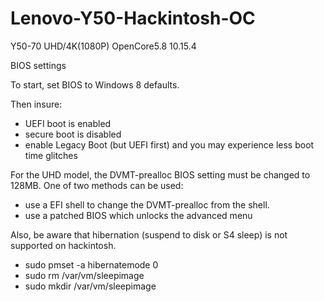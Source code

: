# Lenovo-Y50-Hackintosh-OC
Y50-70 UHD/4K(1080P) OpenCore5.8 10.15.4

BIOS settings

To start, set BIOS to Windows 8 defaults.

Then insure:
- UEFI boot is enabled
- secure boot is disabled
- enable Legacy Boot (but UEFI first) and you may experience less boot time glitches

For the UHD model, the DVMT-prealloc BIOS setting must be changed to 128MB. One of two methods can be used:
- use a EFI shell to change the DVMT-prealloc from the shell.
- use a patched BIOS which unlocks the advanced menu

Also, be aware that hibernation (suspend to disk or S4 sleep) is not supported on hackintosh.

- sudo pmset -a hibernatemode 0
- sudo rm /var/vm/sleepimage
- sudo mkdir /var/vm/sleepimage

